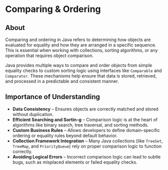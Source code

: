 # Comparing & Ordering

## About

Comparing and ordering in Java refers to determining how objects are evaluated for equality and how they are arranged in a specific sequence. This is essential when working with collections, sorting algorithms, or any operation that requires object comparison.

Java provides multiple ways to compare and order objects from simple equality checks to custom sorting logic using interfaces like `Comparable` and `Comparator`. These mechanisms help ensure that data is stored, retrieved, and processed in a predictable and consistent manner.

## Importance of Understanding

* **Data Consistency** – Ensures objects are correctly matched and stored without duplication.
* **Efficient Searching and Sortin-g** – Comparison logic is at the heart of algorithms like binary search, tree traversal, and sorting methods.
* **Custom Business Rules** – Allows developers to define domain-specific ordering or equality rules beyond default behavior.
* **Collection Framework Integration** – Many Java collections (like `TreeSet`, `TreeMap`, and `PriorityQueue`) rely on proper comparison logic to function correctly.
* **Avoiding Logical Errors** – Incorrect comparison logic can lead to subtle bugs, such as misplaced elements or failed equality checks.
